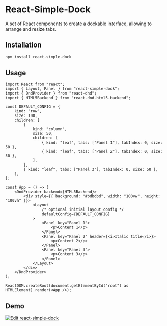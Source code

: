 # React-Simple-Dock

A set of React components to create a dockable interface, allowing to arrange and resize tabs.

## Installation

```bash
npm install react-simple-dock
```

## Usage

```tsx
import React from "react";
import { Layout, Panel } from "react-simple-dock";
import { DndProvider } from "react-dnd";
import { HTML5Backend } from "react-dnd-html5-backend";

const DEFAULT_CONFIG = {
    kind: "row",
    size: 100,
    children: [
        {
            kind: "column",
            size: 50,
            children: [
                { kind: "leaf", tabs: ["Panel 1"], tabIndex: 0, size: 50 },
                { kind: "leaf", tabs: ["Panel 2"], tabIndex: 0, size: 50 },
            ],
        },
        { kind: "leaf", tabs: ["Panel 3"], tabIndex: 0, size: 50 },
    ],
};

const App = () => (
    <DndProvider backend={HTML5Backend}>
        <div style={{ background: "#bdbdbd", width: "100vw", height: "100vh" }}>
            <Layout
                /* optional initial layout config */
                defaultConfig={DEFAULT_CONFIG}
            >
                <Panel key="Panel 1">
                    <p>Content 1</p>
                </Panel>
                <Panel key="Panel 2" header={<i>Italic title</i>}>
                    <p>Content 2</p>
                </Panel>
                <Panel key="Panel 3">
                    <p>Content 3</p>
                </Panel>
            </Layout>
        </div>
    </DndProvider>
);

ReactDOM.createRoot(document.getElementById("root") as HTMLElement).render(<App />);
```

## Demo

[![Edit react-simple-dock](https://codesandbox.io/static/img/play-codesandbox.svg)](https://codesandbox.io/s/react-simple-dock-1j2j2?fontsize=14&hidenavigation=1&theme=dark)
